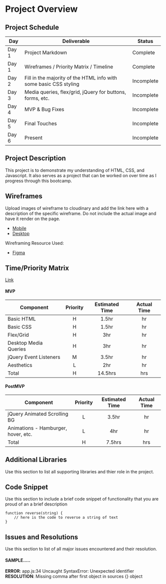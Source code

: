 # Project Overview

## Project Schedule

|  Day | Deliverable | Status
|---|---| ---|
|Day 1| Project Markdown | Complete
|Day 1| Wireframes / Priority Matrix / Timeline | Complete
|Day 2| Fill in the majority of the HTML info with some basic CSS styling | Incomplete
|Day 3| Media queries, flex/grid, jQuery for buttons, forms, etc. | Incomplete
|Day 4| MVP & Bug Fixes | Incomplete
|Day 5| Final Touches | Incomplete
|Day 6| Present | Incomplete


## Project Description

This project is to demonstrate my understanding of HTML, CSS, and Javascript. It also serves as a project that can be worked on over time as I progress through this bootcamp.


## Wireframes

Upload images of wireframe to cloudinary and add the link here with a description of the specific wireframe. Do not include the actual image and have it render on the page.  

- [Mobile](https://www.figma.com/file/XgTnThH1QL7RtnNydRZkwf/Project-1-Mobile-View)
- [Desktop](https://www.figma.com/file/LAPGHsuWdD9Pp2MKEoHuYD/Project-1-Desktop-View)

Wireframing Resource Used:
- [Figma](https://www.figma.com/)


## Time/Priority Matrix 

[Link](https://www.figma.com/file/njanqeId1D2xHlYYPdYNoA/Time-Priority-Matrix?node-id=0%3A1)


#### MVP
| Component | Priority | Estimated Time | Actual Time |
| --- | :---: |  :---: | :---: | 
| Basic HTML | H | 1.5hr | hr |
| Basic CSS | H | 1.5hr | hr |
| Flex/Grid | H | 3hr | hr |  
| Desktop Media Queries | H | 3hr|  hr | 
| jQuery Event Listeners | M | 3.5hr | hr|
| Aesthetics | L | 2hr |  hr |
| Total | H | 14.5hrs| hrs |


#### PostMVP
| Component | Priority | Estimated Time | Actual Time |
| --- | :---: |  :---: | :---: | 
| jQuery Animated Scrolling BG | L | 3.5hr | hr |
| Animations - Hamburger, hover, etc. | L | 4hr | hr |
| Total | H | 7.5hrs| hrs |


## Additional Libraries
 Use this section to list all supporting libraries and thier role in the project. 


## Code Snippet

Use this section to include a brief code snippet of functionality that you are proud of an a brief description  

```
function reverse(string) {
	// here is the code to reverse a string of text
}
```

## Issues and Resolutions
 Use this section to list of all major issues encountered and their resolution.

#### SAMPLE.....
**ERROR**: app.js:34 Uncaught SyntaxError: Unexpected identifier                                
**RESOLUTION**: Missing comma after first object in sources {} object
